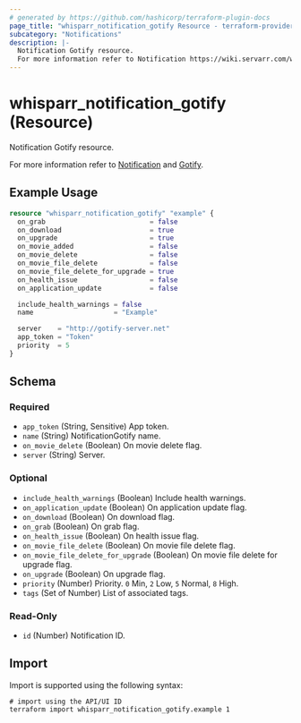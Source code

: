 ```yaml
---
# generated by https://github.com/hashicorp/terraform-plugin-docs
page_title: "whisparr_notification_gotify Resource - terraform-provider-whisparr"
subcategory: "Notifications"
description: |-
  Notification Gotify resource.
  For more information refer to Notification https://wiki.servarr.com/whisparr/settings#connect and Gotify https://wiki.servarr.com/whisparr/supported#gotify.
---
```


# whisparr_notification_gotify (Resource)

<!-- subcategory:Notifications -->Notification Gotify resource.
For more information refer to [Notification](https://wiki.servarr.com/whisparr/settings#connect) and [Gotify](https://wiki.servarr.com/whisparr/supported#gotify).

## Example Usage

```terraform
resource "whisparr_notification_gotify" "example" {
  on_grab                          = false
  on_download                      = true
  on_upgrade                       = true
  on_movie_added                   = false
  on_movie_delete                  = false
  on_movie_file_delete             = false
  on_movie_file_delete_for_upgrade = true
  on_health_issue                  = false
  on_application_update            = false

  include_health_warnings = false
  name                    = "Example"

  server    = "http://gotify-server.net"
  app_token = "Token"
  priority  = 5
}
```

<!-- schema generated by tfplugindocs -->
## Schema

### Required

- `app_token` (String, Sensitive) App token.
- `name` (String) NotificationGotify name.
- `on_movie_delete` (Boolean) On movie delete flag.
- `server` (String) Server.

### Optional

- `include_health_warnings` (Boolean) Include health warnings.
- `on_application_update` (Boolean) On application update flag.
- `on_download` (Boolean) On download flag.
- `on_grab` (Boolean) On grab flag.
- `on_health_issue` (Boolean) On health issue flag.
- `on_movie_file_delete` (Boolean) On movie file delete flag.
- `on_movie_file_delete_for_upgrade` (Boolean) On movie file delete for upgrade flag.
- `on_upgrade` (Boolean) On upgrade flag.
- `priority` (Number) Priority. `0` Min, `2` Low, `5` Normal, `8` High.
- `tags` (Set of Number) List of associated tags.

### Read-Only

- `id` (Number) Notification ID.

## Import

Import is supported using the following syntax:

```shell
# import using the API/UI ID
terraform import whisparr_notification_gotify.example 1
```
